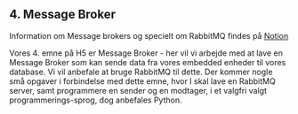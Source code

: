 ## 4. Message Broker

Information om Message brokers og specielt om RabbitMQ findes på [Notion](https://mercantec.notion.site/h5-message-broker)

Vores 4. emne på H5 er Message Broker - her vil vi arbejde med at lave en Message Broker som kan sende data fra vores embedded enheder til vores database. Vi vil anbefale at bruge RabbitMQ til dette. Der kommer nogle små opgaver i forbindelse med dette emne, hvor I skal lave en RabbitMQ server, samt programmere en sender og en modtager, i et valgfri valgt programmerings-sprog, dog anbefales Python.